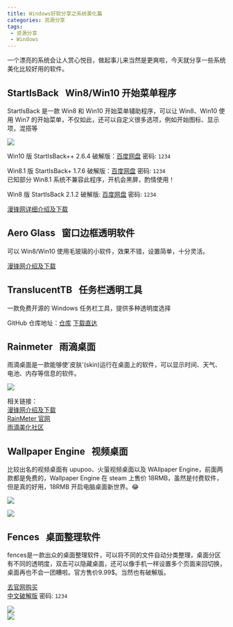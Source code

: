 ```yaml
---
title: Windows好软分享之系统美化篇
categories: 资源分享
tags:
 - 资源分享
 - Windows
---
```


一个漂亮的系统会让人赏心悦目，做起事儿来当然是更爽啦，今天就分享一些系统美化比较好用的软件。

<!-- more -->

## StartIsBack &nbsp; Win8/Win10 开始菜单程序

StartIsBack 是一款 Win8 和 Win10 开始菜单辅助程序，可以让 Win8、Win10 使用 Win7 的开始菜单，不仅如此，还可以自定义很多选项，例如开始图标、显示项，混搭等

![](https://blog-1253491707.piccd.myqcloud.com/images/startisback-min.jpg/style)

Win10 版 StartIsBack++ 2.6.4 破解版：[百度网盘](https://pan.baidu.com/s/1GVpuQs-OktcRTe5Aj8LYsQ) 密码: `1234`

Win8.1 版 StartIsBack+ 1.7.6 破解版：[百度网盘](https://pan.baidu.com/s/19DpgXWrjuf1UjRytt0VRGA) 密码: `1234`  
已知部分 Win8.1 系统不兼容此程序，开机会黑屏，酌情使用！

Win8 版 StartIsBack 2.1.2 破解版: [百度网盘](https://pan.baidu.com/s/1M4o_9OnfX4iMBFEoHltVKQ) 密码: `1234`

[漫锋网详细介绍及下载](http://zhutix.com/tools/startisback-plus-pojie/)

## Aero Glass &nbsp; 窗口边框透明软件

可以 Win8/Win10 使用毛玻璃的小软件，效果不错，设置简单，十分灵活。

[漫锋网介绍及下载](http://zhutix.com/tools/aero-glass-10/)

## TranslucentTB &nbsp; 任务栏透明工具

一款免费开源的 Windows 任务栏工具，提供多种透明度选择

GitHub 仓库地址：[仓库](https://github.com/TranslucentTB/TranslucentTB)
[下载直达](https://github.com/TranslucentTB/TranslucentTB/releases)

## Rainmeter &nbsp; 雨滴桌面

雨滴桌面是一款能够使'皮肤'(skin)运行在桌面上的软件，可以显示时间、天气、电池、内存等信息的软件。

![](https://blog-1253491707.piccd.myqcloud.com/images/RainMeter%20.png/style)

相关链接：  
[漫锋网介绍及下载](http://zhutix.com/tools/rainmeter-dw/)  
[RainMeter 官网](https://www.rainmeter.net/)  
[雨滴美化社区](https://bbs.rainmeter.cn/)

## Wallpaper Engine &nbsp; 视频桌面

比较出名的视频桌面有 upupoo、火萤视频桌面以及 WAllpaper Engine，前面两款都是免费的，Wallpaper Engine 在 steam 上售价 18RMB，虽然是付费软件，但是真的好用，18RMB 开启电脑桌面新世界。😂

![](https://blog-1253491707.piccd.myqcloud.com/images/WallpaperEngine-1.png/style)

![](https://blog-1253491707.piccd.myqcloud.com/images/WallpaperEngine-2.png/style)

## Fences &nbsp; 桌面整理软件

fences是一款出众的桌面整理软件，可以将不同的文件自动分类整理，桌面分区有不同的透明度，双击可以隐藏桌面，还可以像手机一样设置多个页面来回切换，桌面再也不会一团糟啦。官方售价9.99$。当然也有破解版。

[去官网购买](https://www.stardock.com/products/fences/?)  
[中文破解版](https://pan.baidu.com/s/1fsuZCh-ogeUlkK91143pXQ ) 密码: `1234`

![](https://blog-1253491707.piccd.myqcloud.com/images/Fences.png/style)  
![](https://blog-1253491707.piccd.myqcloud.com/images/fences-min.gif)